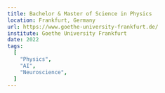 ```yaml
---
title: Bachelor & Master of Science in Physics
location: Frankfurt, Germany
url: https://www.goethe-university-frankfurt.de/
institute: Goethe University Frankfurt
date: 2022
tags:
  [
    "Physics",
    "AI",
    "Neuroscience",
  ]
---
```

